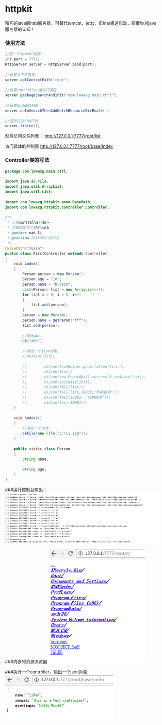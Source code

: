 # httpkit
精巧的java版http服务器。可替代tomcat、jetty，80ms极速启动，颠覆你对java服务器的认知！

### 使用方法

```java
//起一个server实例
int port = 7777;
HttpServer server = HttpServer.bind(port);

//设置上下文路径
server.setContextPath("root");

//设置controller类的扫描包
server.packageSearchAndInit("com.lnwazg.main.ctrl");

//设置自动磁盘扫描
server.autoSearchThenAddWatchResourceDirRoute();

//监听在这个端口处
server.listen();
```

然后访问文件列表：
http://127.0.0.1:7777/root/list

访问具体的控制器
http://127.0.0.1:7777/root/base/index



### Controller类的写法
```java
package com.lnwazg.main.ctrl;

import java.io.File;
import java.util.ArrayList;
import java.util.List;

import com.lnwazg.httpkit.anno.BasePath;
import com.lnwazg.httpkit.controller.Controller;

/**
 * 示例controller<br>
 * 注解指定这个类的path
 * @author nan.li
 * @version 2016年11月30日
 */
@BasePath("/base")
public class FirstController extends Controller
{
    void index()
    {
        Person person = new Person();
        person.age = "18";
        person.name = "hudson";
        List<Person> list = new ArrayList<>();
        for (int i = 0; i < 5; i++)
        {
            list.add(person);
        }
        person = new Person();
        person.name = getParam("fff");
        list.add(person);
        
        //输出abc。
        ok("abc");
        
        //输出一个json对象。
        //okJson(list);

        //        okJson(GsonHelper.gson.toJson(list));
        //        okJson(list);
        //        okJson(new FrontObj().success().setData(list));
        //        okJson(success(list));
        //        okJson(fail(list));
        //        okJson(fail(list,10002,"转换错误"));
        //        okJson(fail(10002, "转换错误"));
        //        okJson(fail(10003));
    }
    
    void index2()
    {
        //输出一个文件
        okFile(new File("c:\\1.jpg"));
    }
    
    public static class Person
    {
        String name;
        
        String age;
    }
}

```

###运行控制台输出：
![运行截图](1.png "运行示例")

###内嵌的资源浏览器
![内嵌的资源浏览器](2.png)

###执行一个controller，输出一个json对象
![执行一个controller](3.png)
